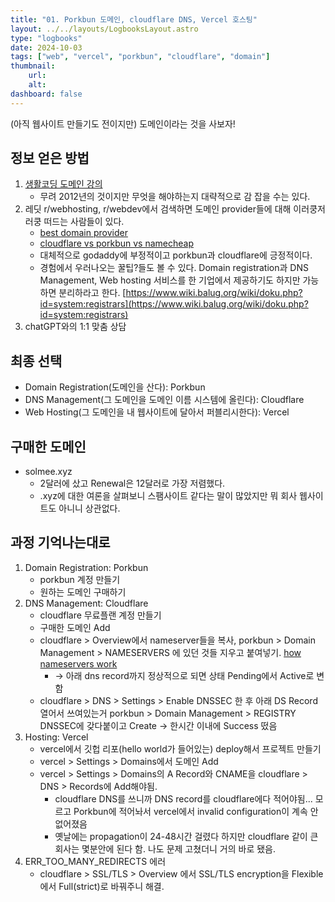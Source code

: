 ```yaml
---
title: "01. Porkbun 도메인, cloudflare DNS, Vercel 호스팅"
layout: ../../layouts/LogbooksLayout.astro
type: "logbooks"
date: 2024-10-03
tags: ["web", "vercel", "porkbun", "cloudflare", "domain"]
thumbnail:
	url:
	alt:
dashboard: false
---
```

(아직 웹사이트 만들기도 전이지만) 도메인이라는 것을 사보자!

## 정보 얻은 방법
1. [생활코딩 도메인 강의](https://www.inflearn.com/course/%EC%9D%B8%ED%84%B0%EB%84%B7-%EA%B8%B0%EB%B3%B8-%EB%8F%84%EB%A9%94%EC%9D%B8-%ED%98%B8%EC%8A%A4%ED%8A%B8-%ED%8F%AC%EC%9B%8C%EB%94%A9-%EC%95%8C%EC%95%84%EB%B3%B4%EA%B8%B0?srsltid=AfmBOoqeouKDI0tDz9vjqYTsc_zwd21a2H8K5v1YKmKfF1_uoZLvnepz "https://www.inflearn.com/course/%EC%9D%B8%ED%84%B0%EB%84%B7-%EA%B8%B0%EB%B3%B8-%EB%8F%84%EB%A9%94%EC%9D%B8-%ED%98%B8%EC%8A%A4%ED%8A%B8-%ED%8F%AC%EC%9B%8C%EB%94%A9-%EC%95%8C%EC%95%84%EB%B3%B4%EA%B8%B0?srsltid=AfmBOoqeouKDI0tDz9vjqYTsc_zwd21a2H8K5v1YKmKfF1_uoZLvnepz")
	- 무려 2012년의 것이지만 무엇을 해야하는지 대략적으로 감 잡을 수는 있다.
2. 레딧 r/webhosting, r/webdev에서 검색하면 도메인 provider들에 대해 이러쿵저러쿵 떠드는 사람들이 있다.
	- [best domain provider](https://www.reddit.com/r/webhosting/comments/1dnjqgy/best_domain_provider/ "https://www.reddit.com/r/webhosting/comments/1dnjqgy/best_domain_provider/") 
	- [cloudflare vs porkbun vs namecheap](https://www.reddit.com/r/webdev/comments/1c8xc8p/cloudflare_vs_porkbun_vs_namecheap_an_opinion_if/ "https://www.reddit.com/r/webdev/comments/1c8xc8p/cloudflare_vs_porkbun_vs_namecheap_an_opinion_if/")
	- 대체적으로 godaddy에 부정적이고 porkbun과 cloudflare에 긍정적이다.
	- 경험에서 우러나오는 꿀팁?들도 볼 수 있다. Domain registration과 DNS Management, Web hosting 서비스를 한 기업에서 제공하기도 하지만 가능하면 분리하라고 한다. [https://www.wiki.balug.org/wiki/doku.php?id=system:registrars](https://www.wiki.balug.org/wiki/doku.php?id=system:registrars)
3. chatGPT와의 1:1 맞춤 상담

## 최종 선택
- Domain Registration(도메인을 산다): Porkbun
- DNS Management(그 도메인을 도메인 이름 시스템에 올린다): Cloudflare
- Web Hosting(그 도메인을 내 웹사이트에 달아서 퍼블리시한다): Vercel

## 구매한 도메인
- solmee.xyz
	- 2달러에 샀고 Renewal은 12달러로 가장 저렴했다.
	- .xyz에 대한 여론을 살펴보니 스팸사이트 같다는 말이 많았지만 뭐 회사 웹사이트도 아니니 상관없다.

## 과정 기억나는대로
1. Domain Registration: Porkbun
	- porkbun 계정 만들기
	- 원하는 도메인 구매하기
2. DNS Management: Cloudflare
	- cloudflare 무료플랜 계정 만들기
	- 구매한 도메인 Add
	- cloudflare > Overview에서 nameserver들을 복사, porkbun > Domain Management > NAMESERVERS 에 있던 것들 지우고 붙여넣기. [how nameservers work](https://www.youtube.com/shorts/-S1a6YqKL7Q "https://www.youtube.com/shorts/-S1a6YqKL7Q")
		- → 아래 dns record까지 정상적으로 되면 상태 Pending에서 Active로 변함
	- cloudflare > DNS > Settings > Enable DNSSEC 한 후 아래 DS Record 열어서 쓰여있는거 porkbun > Domain Management > REGISTRY DNSSEC에 갖다붙이고 Create → 한시간 이내에 Success 떴음
3. Hosting: Vercel
	- vercel에서 깃헙 리포(hello world가 들어있는) deploy해서 프로젝트 만들기
	- vercel > Settings > Domains에서 도메인 Add
	- vercel > Settings > Domains의 A Record와 CNAME을 cloudflare > DNS > Records에 Add해야됨.
		- cloudflare DNS를 쓰니까 DNS record를 cloudflare에다 적어야됨... 모르고 Porkbun에 적어놔서 vercel에서 invalid configuration이 계속 안 없어졌음
		- 옛날에는 propagation이 24-48시간 걸렸다 하지만 cloudflare 같이 큰회사는 몇분안에 된다 함. 나도 문제 고쳤더니 거의 바로 됐음.
4. ERR_TOO_MANY_REDIRECTS 에러
	- cloudflare > SSL/TLS > Overview 에서 SSL/TLS encryption을 Flexible에서 Full(strict)로 바꿔주니 해결.